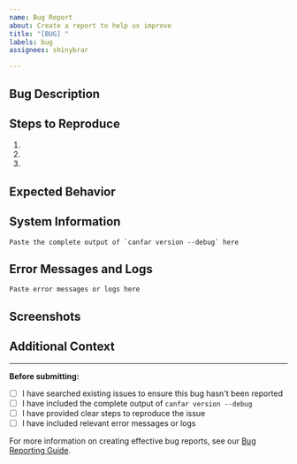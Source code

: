 ```yaml
---
name: Bug Report
about: Create a report to help us improve
title: "[BUG] "
labels: bug
assignees: shinybrar

---
```


## Bug Description

<!-- Provide a clear and concise description of what the bug is -->

## Steps to Reproduce

<!-- List the exact steps to reproduce the behavior -->
1.
2.
3.

## Expected Behavior

<!-- Describe what you expected to happen -->

## System Information

<!--
REQUIRED: Please run `canfar version --debug` and paste the complete output below.
This information is crucial for debugging your issue.
-->

```
Paste the complete output of `canfar version --debug` here
```

## Error Messages and Logs

<!--
If applicable, include any error messages, stack traces, or relevant log output.
Use code blocks to format them properly.
-->

```
Paste error messages or logs here
```

## Screenshots

<!-- If applicable, add screenshots to help explain your problem -->

## Additional Context

<!--
Add any other context about the problem here, such as:
- When the issue started occurring
- Whether it happens consistently or intermittently
- Any workarounds you've found
- Related configuration or environment details
-->

---

**Before submitting:**
- [ ] I have searched existing issues to ensure this bug hasn't been reported
- [ ] I have included the complete output of `canfar version --debug`
- [ ] I have provided clear steps to reproduce the issue
- [ ] I have included relevant error messages or logs

For more information on creating effective bug reports, see our [Bug Reporting Guide](https://opencadc.github.io/canfar/bug-reports/).

